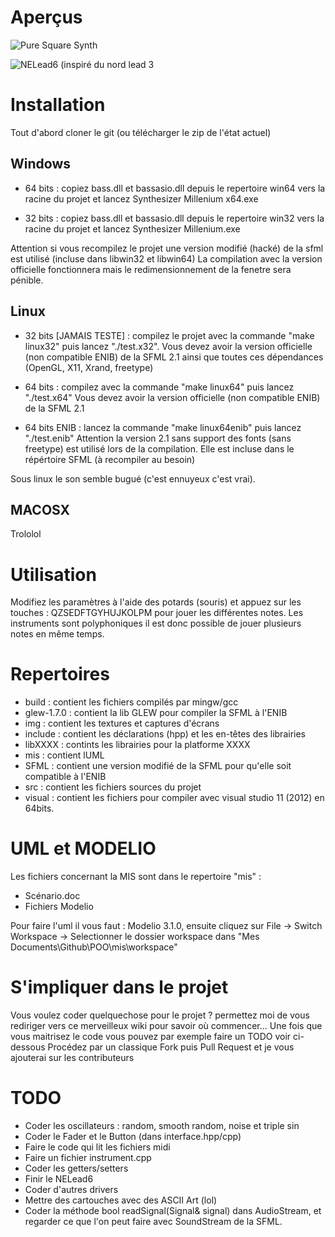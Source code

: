 Aperçus
=======

![](https://raw.githubusercontent.com/lamogui/POO/master/mis/img/capture%20puresquare.png "Pure Square Synth")

![](https://raw.githubusercontent.com/lamogui/POO/master/mis/img/capture%20inro.png "NELead6 (inspiré du nord lead 3")


Installation
============

Tout d'abord cloner le git (ou télécharger le zip de l'état actuel)

Windows
-------
 - 64 bits : copiez bass.dll et bassasio.dll depuis le repertoire win64 vers 
   la racine du projet et lancez Synthesizer Millenium x64.exe
    
 - 32 bits : copiez bass.dll et bassasio.dll depuis le repertoire win32 vers 
   la racine du projet et lancez Synthesizer Millenium.exe
   
Attention si vous recompilez le projet une version modifié (hacké) de la sfml est utilisé 
(incluse dans libwin32 et libwin64) La compilation avec la version officielle fonctionnera
mais le redimensionnement de la fenetre sera pénible.
   
Linux
-----

 - 32 bits [JAMAIS TESTE]  : compilez le projet avec la commande "make linux32" 
   puis lancez "./test.x32". Vous devez avoir la version officielle (non compatible ENIB)
   de la SFML 2.1 ainsi que toutes ces dépendances (OpenGL, X11, Xrand, freetype)
 
 - 64 bits : compilez avec la commande "make linux64" puis lancez "./test.x64" 
   Vous devez avoir la version officielle (non compatible ENIB) de la SFML 2.1 
   
 - 64 bits ENIB : lancez la commande "make linux64enib" puis lancez "./test.enib"
   Attention la version 2.1 sans support des fonts (sans freetype) est utilisé lors de 
   la compilation. Elle est incluse dans le répértoire SFML (à recompiler au besoin)
   
 Sous linux le son semble bugué (c'est ennuyeux c'est vrai).
 
MACOSX
------

 Trololol
 
Utilisation
===========

Modifiez les paramètres à l'aide des potards (souris) et appuez sur les touches : QZSEDFTGYHUJKOLPM 
pour jouer les différentes notes. Les instruments sont polyphoniques il est donc possible de jouer 
plusieurs notes en même temps.

Repertoires 
===========

 - build : contient les fichiers compilés par mingw/gcc
 - glew-1.7.0 : contient la lib GLEW pour compiler la SFML à l'ENIB
 - img : contient les textures et captures d'écrans
 - include : contient les déclarations (hpp) et les en-têtes des librairies
 - libXXXX : contints les librairies pour la platforme XXXX
 - mis : contient lUML
 - SFML : contient une version modifié de la SFML pour qu'elle soit compatible à l'ENIB
 - src : contient les fichiers sources du projet
 - visual : contient les fichiers pour compiler avec visual studio 11 (2012) en 64bits.
 
 

UML et MODELIO
==============
Les fichiers concernant la MIS sont dans le repertoire "mis" :
 - Scénario.doc 
 - Fichiers Modelio

Pour faire l'uml il vous faut : Modelio 3.1.0, ensuite cliquez sur 
File -> Switch Workspace -> Selectionner le dossier workspace dans 
"Mes Documents\Github\POO\mis\workspace"


S'impliquer dans le projet
==========================

Vous voulez coder quelquechose pour le projet ? permettez moi de vous rediriger vers 
ce merveilleux wiki pour savoir où commencer... Une fois que vous maitrisez le code 
vous pouvez par exemple faire un TODO voir ci-dessous
Procédez par un classique Fork puis Pull Request et je vous ajouterai sur les contributeurs



TODO
====

 - Coder les oscillateurs : random, smooth random, noise et triple sin
 - Coder le Fader et le Button (dans interface.hpp/cpp)
 - Faire le code qui lit les fichiers midi
 - Faire un fichier instrument.cpp
 - Coder les getters/setters
 - Finir le NELead6
 - Coder d'autres drivers
 - Mettre des cartouches avec des ASCII Art (lol)
 - Coder la méthode bool readSignal(Signal& signal) dans AudioStream, et regarder ce que l'on peut faire avec SoundStream de la SFML.
